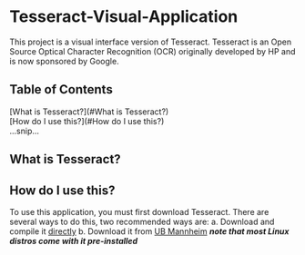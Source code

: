 # Tesseract-Visual-Application
This project is a visual interface version of Tesseract. Tesseract is an Open Source Optical Character Recognition (OCR) originally developed by HP and is now sponsored by Google.   
## Table of Contents  
[What is Tesseract?](#What is Tesseract?)  
[How do I use this?](#How do I use this?)  
...snip...    
<a name="headers"/>
## What is Tesseract?

## How do I use this?
To use this application, you must first download Tesseract.
There are several ways to do this, two recommended ways are:
a. Download and compile it [directly](https://github.com/tesseract-ocr/tesseract#installing-tesseract "This is a bit more complex")
b. Download it from [UB Mannheim](https://github.com/UB-Mannheim/tesseract/wiki#tesseract-installer-for-Windows "Much simpler")
***note that most Linux distros come with it pre-installed***
